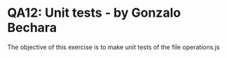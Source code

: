 # QA12: Unit tests - by Gonzalo Bechara
The objective of this exercise is to make unit tests of the file operations.js